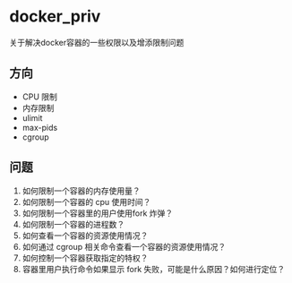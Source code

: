 # docker_priv
关于解决docker容器的一些权限以及增添限制问题

## 方向

- CPU 限制
- 内存限制
- ulimit
- max-pids
- cgroup

## 问题

1. 如何限制一个容器的内存使用量？
2. 如何限制一个容器的 cpu 使用时间？
3. 如何限制一个容器里的用户使用fork 炸弹？
4. 如何限制一个容器的进程数？
5. 如何查看一个容器的资源使用情况？
6. 如何通过 cgroup 相关命令查看一个容器的资源使用情况？
7. 如何控制一个容器获取指定的特权？
8. 容器里用户执行命令如果显示 fork 失败，可能是什么原因？如何进行定位？
